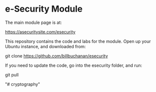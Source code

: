 # e-Security Module

The main module page is at:

https://asecuritysite.com/esecurity

This repository contains the code and labs for the module. Open up your Ubuntu instance, and downloaded from:

git clone https://github.com/billbuchanan/esecurity

If you need to update the code, go into the esecurity folder, and run:

git pull


"# cryptography" 
